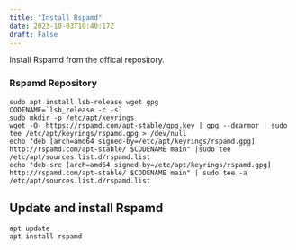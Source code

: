 ```yaml
---
title: "Install Rspamd"
date: 2023-10-03T10:40:17Z
draft: False
---
```


Install Rspamd from the offical repository.

### Rspamd Repository
```plain
sudo apt install lsb-release wget gpg
CODENAME=`lsb_release -c -s`
sudo mkdir -p /etc/apt/keyrings
wget -O- https://rspamd.com/apt-stable/gpg.key | gpg --dearmor | sudo tee /etc/apt/keyrings/rspamd.gpg > /dev/null
echo "deb [arch=amd64 signed-by=/etc/apt/keyrings/rspamd.gpg] http://rspamd.com/apt-stable/ $CODENAME main" |sudo tee /etc/apt/sources.list.d/rspamd.list
echo "deb-src [arch=amd64 signed-by=/etc/apt/keyrings/rspamd.gpg] http://rspamd.com/apt-stable/ $CODENAME main" | sudo tee -a /etc/apt/sources.list.d/rspamd.list
```

## Update and install Rspamd
```
apt update
apt install rspamd
```